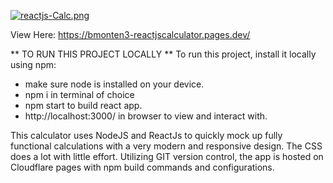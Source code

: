 
[![reactjs-Calc.png](https://i.postimg.cc/6Q0CnGYm/reactjs-Calc.png)](https://postimg.cc/B8j8GtWT)

View Here: https://bmonten3-reactjscalculator.pages.dev/

** TO RUN THIS PROJECT LOCALLY ** 
To run this project, install it locally using npm:
 - make sure node is installed on your device.
 - npm i in terminal of choice
 - npm start to build react app.
 - http://localhost:3000/ in browser to view and interact with.


This calculator uses NodeJS and ReactJs to quickly mock up fully functional calculations 
with a very modern and responsive design. The CSS does a lot with little 
effort. Utilizing GIT version control, the app is hosted on Cloudflare pages with npm build commands and configurations. 
